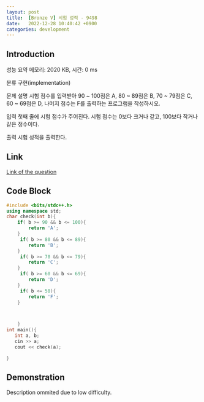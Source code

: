 ```yaml
---
layout: post
title:  [Bronze V] 시험 성적 - 9498
date:   2022-12-28 10:40:42 +0900
categories: development
---
```


## Introduction

성능 요약
메모리: 2020 KB, 시간: 0 ms

분류
구현(implementation)

문제 설명
시험 점수를 입력받아 90 ~ 100점은 A, 80 ~ 89점은 B, 70 ~ 79점은 C, 60 ~ 69점은 D, 나머지 점수는 F를 출력하는 프로그램을 작성하시오.

입력
첫째 줄에 시험 점수가 주어진다. 시험 점수는 0보다 크거나 같고, 100보다 작거나 같은 정수이다.

출력
시험 성적을 출력한다.

## Link

[Link of the question](https://www.acmicpc.net/problem/20973)

## Code Block

```c++
#include <bits/stdc++.h>
using namespace std;
char check(int b){
    if( b >= 90 && b <= 100){
        return 'A';
    }
     if( b >= 80 && b <= 89){
        return 'B';
    }
     if( b >= 70 && b <= 79){
        return 'C';
    }
     if( b >= 60 && b <= 69){
        return 'D';
    }
     if( b <= 50){
        return 'F';
    }



    }
int main(){
   int a, b;
   cin >> a;
   cout << check(a);

}
```

## Demonstration

Description ommited due to low difficulty.
